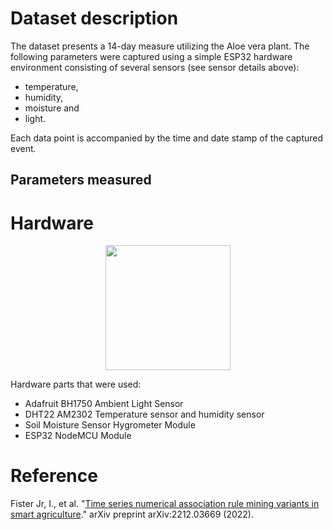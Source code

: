 # Dataset description

The dataset presents a 14-day measure utilizing the Aloe vera plant. The following parameters were captured using a simple ESP32 hardware environment consisting of several sensors (see sensor details above):

- temperature,
- humidity,
- moisture and
- light.

Each data point is accompanied by the time and date stamp of the captured event.

## Parameters measured


# Hardware

<p align="center">
  <img width="200" src="https://github.com/firefly-cpp/smart-agriculture-datasets/raw/main/.github/images/aloe-vera-esp32-2022.jpg">
</p>

Hardware parts that were used:

- Adafruit BH1750 Ambient Light Sensor
- DHT22 AM2302 Temperature sensor and humidity sensor
- Soil Moisture Sensor Hygrometer Module
- ESP32 NodeMCU Module

# Reference

Fister Jr, I., et al. "[Time series numerical association rule mining variants in smart agriculture](https://arxiv.org/abs/2212.03669)." arXiv preprint arXiv:2212.03669 (2022).
